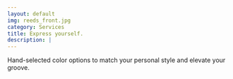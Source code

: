 ```yaml
---
layout: default
img: reeds_front.jpg
category: Services
title: Express yourself.
description: |
---
```

Hand-selected color options to match your personal style and elevate your groove.